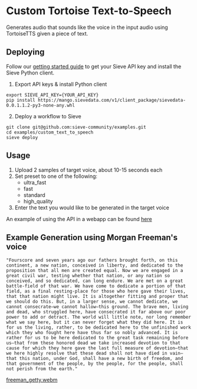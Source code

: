 # Custom Tortoise Text-to-Speech

Generates audio that sounds like the voice in the input audio using TortoiseTTS given a piece of text.

## Deploying
Follow our [getting started guide](https://www.sievedata.com/dashboard/welcome) to get your Sieve API key and install the Sieve Python client.

1. Export API keys & install Python client
```
export SIEVE_API_KEY={YOUR_API_KEY}
pip install https://mango.sievedata.com/v1/client_package/sievedata-0.0.1.1.2-py3-none-any.whl
```

2. Deploy a workflow to Sieve
```
git clone git@github.com:sieve-community/examples.git
cd examples/custom_text_to_speech
sieve deploy
```

## Usage
1. Upload 2 samples of target voice, about 10-15 seconds each
2. Set preset to one of the following:
    - ultra_fast
    - fast
    - standard
    - high_quality
3. Enter the text you would like to be generated in the target voice

An example of using the API in a webapp can be found [here](https://github.com/gaurangbharti1/tortoise-streamlit)
## Example Generation using Morgan Freeman's voice

```
"Fourscore and seven years ago our fathers brought forth, on this continent, a new nation, conceived in liberty, and dedicated to the proposition that all men are created equal. Now we are engaged in a great civil war, testing whether that nation, or any nation so conceived, and so dedicated, can long endure. We are met on a great battle-field of that war. We have come to dedicate a portion of that field, as a final resting-place for those who here gave their lives, that that nation might live. It is altogether fitting and proper that we should do this. But, in a larger sense, we cannot dedicate, we cannot consecrate—we cannot hallow—this ground. The brave men, living and dead, who struggled here, have consecrated it far above our poor power to add or detract. The world will little note, nor long remember what we say here, but it can never forget what they did here. It is for us the living, rather, to be dedicated here to the unfinished work which they who fought here have thus far so nobly advanced. It is rather for us to be here dedicated to the great task remaining before us—that from these honored dead we take increased devotion to that cause for which they here gave the last full measure of devotion—that we here highly resolve that these dead shall not have died in vain—that this nation, under God, shall have a new birth of freedom, and that government of the people, by the people, for the people, shall not perish from the earth."
```

[freeman_getty.webm](https://user-images.githubusercontent.com/11367688/217720684-b98e13c1-f04a-44bd-bf73-5d4c34d7d0e6.webm)
